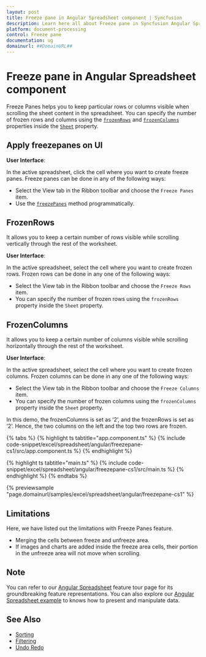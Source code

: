 ```yaml
---
layout: post
title: Freeze pane in Angular Spreadsheet component | Syncfusion
description: Learn here all about Freeze pane in Syncfusion Angular Spreadsheet component of Syncfusion Essential JS 2 and more.
platform: document-processing
control: Freeze pane 
documentation: ug
domainurl: ##DomainURL##
---
```


# Freeze pane in Angular Spreadsheet component

Freeze Panes helps you to keep particular rows or columns visible when scrolling the sheet content in the spreadsheet. You can specify the number of frozen rows and columns using the [`frozenRows`](https://ej2.syncfusion.com/angular/documentation/api/spreadsheet/#frozenrows) and [`frozenColumns`](https://ej2.syncfusion.com/angular/documentation/api/spreadsheet/#frozencolumns) properties inside the [`Sheet`](https://ej2.syncfusion.com/angular/documentation/api/spreadsheet#sheets) property.

## Apply freezepanes on UI

**User Interface**:

In the active spreadsheet, click the cell where you want to create freeze panes. Freeze panes can be done in any of the following ways:

* Select the View tab in the Ribbon toolbar and choose the `Freeze Panes` item.
* Use the [`freezePanes`](https://ej2.syncfusion.com/angular/documentation/api/spreadsheet/#freezepanes) method programmatically.

## FrozenRows

It allows you to keep a certain number of rows visible while scrolling vertically through the rest of the worksheet.

**User Interface**:

In the active spreadsheet, select the cell where you want to create frozen rows. Frozen rows can be done in any one of the following ways:

* Select the View tab in the Ribbon toolbar and choose the `Freeze Rows` item.
* You can specify the number of frozen rows using the `frozenRows` property inside the `Sheet` property.

## FrozenColumns

It allows you to keep a certain number of columns visible while scrolling horizontally through the rest of the worksheet.

**User Interface**:

In the active spreadsheet, select the cell where you want to create frozen columns. Frozen columns can be done in any one of the following ways:

* Select the View tab in the Ribbon toolbar and choose the `Freeze Columns` item.
* You can specify the number of frozen columns using the `frozenColumns` property inside the `Sheet` property.

In this demo, the frozenColumns is set as ‘2’, and the frozenRows is set as ‘2’. Hence, the two columns on the left and the top two rows are frozen.

{% tabs %}
{% highlight ts tabtitle="app.component.ts" %}
{% include code-snippet/excel/spreadsheet/angular/freezepane-cs1/src/app.component.ts %}
{% endhighlight %}

{% highlight ts tabtitle="main.ts" %}
{% include code-snippet/excel/spreadsheet/angular/freezepane-cs1/src/main.ts %}
{% endhighlight %}
{% endtabs %}
  
{% previewsample "page.domainurl/samples/excel/spreadsheet/angular/freezepane-cs1" %}

## Limitations

Here, we have listed out the limitations with Freeze Panes feature.

* Merging the cells between freeze and unfreeze area.
* If images and charts are added inside the freeze area cells, their portion in the unfreeze area will not move when scrolling.

## Note

You can refer to our [Angular Spreadsheet](https://www.syncfusion.com/angular-ui-components/angular-spreadsheet) feature tour page for its groundbreaking feature representations. You can also explore our [Angular Spreadsheet example](https://ej2.syncfusion.com/angular/demos/#/material/spreadsheet/default) to knows how to present and manipulate data.

## See Also

* [Sorting](./sort)
* [Filtering](./filter)
* [Undo Redo](./undo-redo)